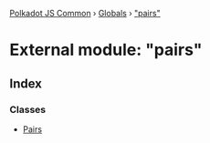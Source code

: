 [Polkadot JS Common](../README.md) › [Globals](../globals.md) › ["pairs"](_pairs_.md)

# External module: "pairs"

## Index

### Classes

* [Pairs](../classes/_pairs_.pairs.md)
